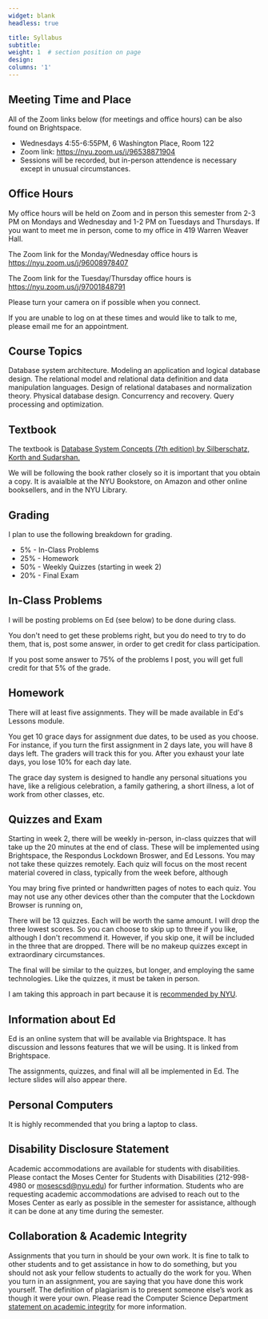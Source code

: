 ```yaml
---
widget: blank
headless: true

title: Syllabus
subtitle:
weight: 1  # section position on page
design:
columns: '1'
---
```

## Meeting Time and Place

All of the Zoom links below (for meetings and office hours) can be also found on Brightspace.

- Wednesdays 4:55-6:55PM, 6 Washington Place, Room 122
- Zoom link: https://nyu.zoom.us/j/96538871904
- Sessions will be recorded, but in-person attendence is necessary except in unusual circumstances.

## Office Hours
My office hours will be held on Zoom and in person this semester from 2-3 PM on Mondays and Wednesday and 1-2 PM on Tuesdays and Thursdays. If you want to meet me in person, come to my office in 419 Warren Weaver Hall.

The Zoom link for the Monday/Wednesday office hours is https://nyu.zoom.us/j/96008978407

The Zoom link for the Tuesday/Thursday office hours is https://nyu.zoom.us/j/97001848791

Please turn your camera on if possible when you connect.

If you are unable to log on at these times and would like to talk to me, please email me for an appointment.


## Course Topics

Database system architecture. Modeling an application and logical database design. The relational model and relational data definition and data manipulation languages. Design of relational databases and normalization theory. Physical database design. Concurrency and recovery. Query processing and optimization.

## Textbook

The textbook is [Database System Concepts (7th edition) by Silberschatz, Korth and Sudarshan.](https://codex.cs.yale.edu/avi/db-book/)

We will be following the book rather closely so it is important that you obtain a copy. It is avaialble at the NYU 
Bookstore, on Amazon and other online booksellers, and in the NYU Library.

## Grading
I plan to use the following breakdown for grading.

* 5% - In-Class Problems
* 25% - Homework
* 50% - Weekly Quizzes (starting in week 2)
* 20% - Final Exam

## In-Class Problems

I will be posting problems on Ed (see below) to be done during class.

You don't need to get these problems right, but you do need to try to do them, that is, post some answer, in order to get credit for class participation.

If you post some answer to 75% of the problems I post, you will get full
credit for that 5% of the grade.

## Homework

There will at least five assignments. They will be made available in Ed's Lessons module.

You get 10 grace days for assignment due dates, to be used as you choose. For instance, if you turn the first assignment in 2 days late, you will have 8 days left. The graders will track this for you. After you exhaust your late days, you lose 10% for each day late.

The grace day system is designed to handle any personal situations you have, like a religious celebration, a family gathering, a short illness, a lot of work from other classes, etc.

## Quizzes and Exam

Starting in week 2, there will be weekly in-person, in-class quizzes that will take up the 20 minutes at the end of class. These will be implemented using Brightspace, the Respondus Lockdown Broswer, and Ed Lessons. You may not take these quizzes remotely. Each quiz will focus on the most recent material covered in class, typically from the week before, although

You may bring five printed or handwritten pages of notes to each quiz. You may not use any other devices other
than the computer that the Lockdown Browser is running on,

There will be 13 quizzes. Each will be worth the same amount.  I will drop the three lowest scores. So you can choose to skip up to three if you like, although I don't recommend it. However, if you skip one, it will be included in the three that are dropped. There will be no makeup quizzes except in extraordinary circumstances.

The final will be similar to the quizzes, but longer, and employing the same technologies. Like the quizzes,
it must be taken in person.

I am taking this approach in part because it is [recommended by NYU](https://teachingsupport.hosting.nyu.edu/consultations/assessment/assessment-approaches/).

## Information about Ed

Ed is an online system that will be available via Brightspace. It has discussion and lessons features that 
we will be using. It is linked from Brightspace.

The assignments, quizzes, and final will all be implemented in Ed. The lecture slides will also appear there.

## Personal Computers

It is highly recommended that you bring a laptop to class. 

## Disability Disclosure Statement
Academic accommodations are available for students with disabilities. Please contact the Moses Center for Students with Disabilities (212-998-4980 or mosescsd@nyu.edu) for further information. Students who are requesting academic accommodations are advised to reach out to the Moses Center as early as possible in the semester for assistance, although it can be done at any time during the semester.

## Collaboration & Academic Integrity
Assignments that you turn in should be your own work. It is fine to talk to other students and to get assistance in how to do something, but you should not ask your fellow students to actually do the work for you. When you turn in an assignment, you are saying that you have done this work yourself. The definition of plagiarism is to present someone else’s work as though it were your own. Please read the Computer Science Department [statement on academic integrity](https://cs.nyu.edu/home/undergrad/policy.html) for more information.